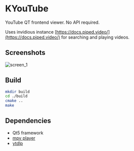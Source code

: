# KYouTube
YouTube QT frontend viewer. No API required.

Uses invidious instance [https://docs.piped.video/](https://docs.piped.video/) for searching and playing videos.

## Screenshots
![screen_1](https://github.com/dyatlovk/kytube/assets/4923502/f9d0775c-f808-41b2-bffc-da03b8ea20a4)

## Build
```bash
mkdir build
cd ./build
cmake ..
make
```
## Dependencies
* Qt5 framework
* [mpv player](https://mpv.io/)
* [ytdlp](https://github.com/yt-dlp/yt-dlp)

